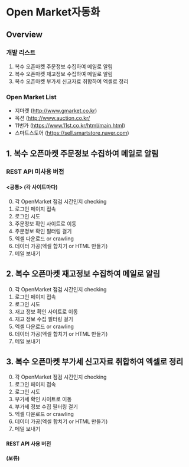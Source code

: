 # Open Market자동화

## Overview

### 개발 리스트

  1. 복수 오픈마켓 주문정보 수집하여 메일로 알림
  2. 복수 오픈마켓 재고정보 수집하여 메일로 알림
  3. 복수 오픈마켓 부가세 신고자료 취합하여 엑셀로 정리

### Open Market List

- 지마켓 (http://www.gmarket.co.kr)
- 옥션 (http://www.auction.co.kr/
- 11번가 (https://www.11st.co.kr/html/main.html)
- 스마트스토어 (https://sell.smartstore.naver.com)

## 1. 복수 오픈마켓 주문정보 수집하여 메일로 알림

### REST API 미사용 버전

#### <공통> (각 사이트마다)

0. 각 OpenMarket 점검 시간인지 checking
1. 로그인 페이지 접속
2. 로그인 시도
3. 주문정보 확인 사이트로 이동
4. 주문정보 확인 필터링 걸기
5. 엑셀 다운로드 or crawling
6. 데이터 가공(엑셀 합치기 or HTML 만들기)
7. 메일 보내기

## 2. 복수 오픈마켓 재고정보 수집하여 메일로 알림

0. 각 OpenMarket 점검 시간인지 checking
1. 로그인 페이지 접속
2. 로그인 시도
3. 재고 정보 확인 사이트로 이동
4. 재고 정보 수집 필터링 걸기
5. 엑셀 다운로드 or crawling
6. 데이터 가공(엑셀 합치기 or HTML 만들기)
7. 메일 보내기

## 3. 복수 오픈마켓 부가세 신고자료 취합하여 엑셀로 정리

0. 각 OpenMarket 점검 시간인지 checking
1. 로그인 페이지 접속
2. 로그인 시도
3. 부가세 확인 사이트로 이동
4. 부가세 정보 수집 필터링 걸기
5. 엑셀 다운로드 or crawling
6. 데이터 가공(엑셀 합치기 or HTML 만들기)
7. 메일 보내기

#### REST API 사용 버전

**(보류)**